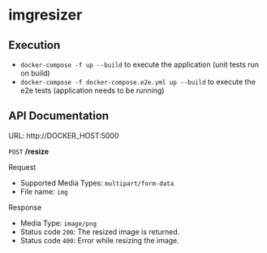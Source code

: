 # imgresizer

## Execution

- `docker-compose -f up --build` to execute the application (unit tests run on build)
- `docker-compose -f docker-compose.e2e.yml up --build` to execute the e2e tests (application needs to be running)

## API Documentation
URL: http://DOCKER_HOST:5000

`POST` **/resize**

Request
- Supported Media Types: `multipart/form-data`
- File name: `img`

Response
- Media Type: `image/png`
- Status code `200`: The resized image is returned.
- Status code `400`: Error while resizing the image.



